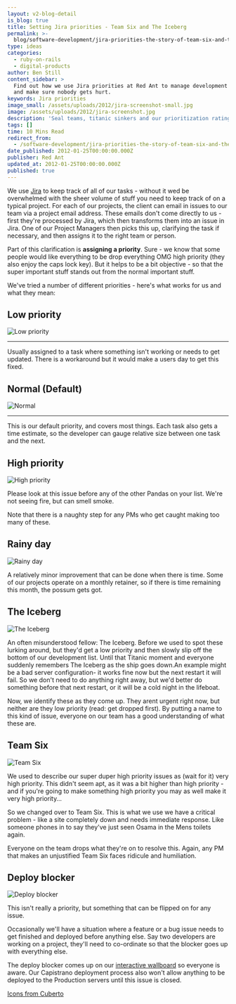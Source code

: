 ```yaml
---
layout: v2-blog-detail
is_blog: true
title: Setting Jira priorities - Team Six and The Iceberg
permalink: >-
  blog/software-development/jira-priorities-the-story-of-team-six-and-the-iceberg/
type: ideas
categories:
  - ruby-on-rails
  - digital-products
author: Ben Still
content_sidebar: >
  Find out how we use Jira priorities at Red Ant to manage development workflows
  and make sure nobody gets hurt.
keywords: Jira priorities
image_small: /assets/uploads/2012/jira-screenshot-small.jpg
image: /assets/uploads/2012/jira-screenshot.jpg
description: 'Seal teams, titanic sinkers and our prioritization ratings.'
tags: []
time: 10 Mins Read
redirect_from:
  - /software-development/jira-priorities-the-story-of-team-six-and-the-iceberg/
date_published: 2012-01-25T00:00:00.000Z
publisher: Red Ant
updated_at: 2012-01-25T00:00:00.000Z
published: true
---
```


We use [Jira](https://www.atlassian.com/software/jira) to keep track of all of our tasks - without it wed be overwhelmed with the sheer volume of stuff you need to keep track of on a typical project. For each of our projects, the client can email in issues to our team via a project email address. These emails don't come directly to us - first they're processed by Jira, which then transforms them into an issue in Jira. One of our Project Managers then picks this up, clarifying the task if necessary, and then assigns it to the right team or person.

Part of this clarification is **assigning a priority**. Sure - we know that some people would like everything to be drop everything OMG high priority (they also enjoy the caps lock key). But it helps to be a bit objective - so that the super important stuff stands out from the normal important stuff.

We've tried a number of different priorities - here's what works for us and what they mean:

## Low priority

![Low priority](/assets/uploads/2012/panda.png)

***

Usually assigned to a task where something isn't working or needs to get updated. There is a workaround but it would make a users day to get this fixed.

## Normal (Default)

![Normal](/assets/uploads/2012/panda.png)

***

This is our default priority, and covers most things. Each task also gets a time estimate, so the developer can gauge relative size between one task and the next.

## High priority

![High priority](/assets/uploads/2012/panda.png)

Please look at this issue before any of the other Pandas on your list. We're not seeing fire, but can smell smoke.

Note that there is a naughty step for any PMs who get caught making too many of these.

## Rainy day

![Rainy day](/assets/uploads/2012/possum.png)

A relatively minor improvement that can be done when there is time. Some of our projects operate on a monthly retainer, so if there is time remaining this month, the possum gets got.

## The Iceberg

![The Iceberg](/assets/uploads/2012/fat-cat.png)

An often misunderstood fellow: The Iceberg. Before we used to spot these lurking around, but they'd get a low priority and then slowly slip off the bottom of our development list. Until that Titanic moment and everyone suddenly remembers The Iceberg as the ship goes down.An example might be a bad server configuration- it works fine now but the next restart it will fail. So we don't need to do anything right away, but we'd better do something before that next restart, or it will be a cold night in the lifeboat.

Now, we identify these as they come up. They arent urgent right now, but neither are they low priority (read: get dropped first). By putting a name to this kind of issue, everyone on our team has a good understanding of what these are.

## Team Six

![Team Six](/assets/uploads/2012/team6.png)

We used to describe our super duper high priority issues as (wait for it) very high priority. This didn't seem apt, as it was a bit higher than high priority - and if you're going to make something high priority you may as well make it very high priority…

So we changed over to Team Six. This is what we use we have a critical problem - like a site completely down and needs immediate response. Like someone phones in to say they've just seen Osama in the Mens toilets again.

Everyone on the team drops what they're on to resolve this. Again, any PM that makes an unjustified Team Six faces ridicule and humiliation.

## Deploy blocker

![Deploy blocker](/assets/uploads/2012/monkey.png)

This isn't really a priority, but something that can be flipped on for any issue.

Occasionally we'll have a situation where a feature or a bug issue needs to get finished and deployed before anything else. Say two developers are working on a project, they'll need to co-ordinate so that the blocker goes up with everything else.

The deploy blocker comes up on our [interactive wallboard](/agile/the-story-behind-our-wallboard-whos-working-on-what-and-can-i-deploy-yet/) so everyone is aware. Our Capistrano deployment process also won't allow anything to be deployed to the Production servers until this issue is closed.

[Icons from Cuberto](https://www.deviantart.com/cuberto-ru)
